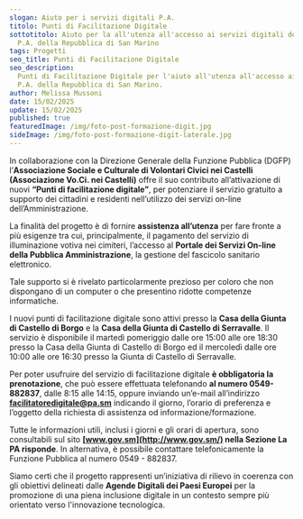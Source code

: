 ```yaml
---
slogan: Aiuto per i servizi digitali P.A.
titolo: Punti di Facilitazione Digitale
sottotitolo: Aiuto per la all'utenza all'accesso ai servizi digitali della
  P.A. della Repubblica di San Marino
tags: Progetti
seo_title: Punti di Facilitazione Digitale
seo_description:
  Punti di Facilitazione Digitale per l'aiuto all'utenza all'accesso ai servizi digitali della
  P.A. della Repubblica di San Marino.
author: Melissa Mussoni
date: 15/02/2025
update: 15/02/2025
published: true
featuredImage: /img/foto-post-formazione-digit.jpg
sideImage: /img/foto-post-formazione-digit-laterale.jpg
---
```


In collaborazione con la Direzione Generale della Funzione Pubblica (DGFP) l’**Associazione Sociale e Culturale di Volontari Civici nei Castelli (Associazione Vo.Ci. nei Castelli)** offre il suo contributo all’attivazione di nuovi **“Punti di facilitazione digitale”**, per potenziare il servizio gratuito a supporto dei cittadini e residenti nell’utilizzo dei servizi on-line dell’Amministrazione.

La finalità del progetto è di fornire **assistenza all’utenza** per fare fronte a più esigenze tra cui, principalmente, il pagamento del servizio di illuminazione votiva nei cimiteri, l’accesso al **Portale dei Servizi On-line della Pubblica Amministrazione**, la gestione del fascicolo sanitario elettronico.

Tale supporto si è rivelato particolarmente prezioso per coloro che non dispongano di un computer o che presentino ridotte competenze informatiche.

I nuovi punti di facilitazione digitale sono attivi presso la **Casa della Giunta di Castello di Borgo** e la **Casa della Giunta di Castello di Serravalle**. Il servizio è disponibile il martedì pomeriggio dalle ore 15:00 alle ore 18:30 presso la Casa della Giunta di Castello di Borgo ed il mercoledì dalle ore 10:00 alle ore 16:30 presso la Giunta di Castello di Serravalle.

Per poter usufruire del servizio di facilitazione digitale **è obbligatoria la prenotazione**, che può essere effettuata telefonando **al numero 0549-882837**, dalle 8:15 alle 14:15, oppure inviando un’e-mail all’indirizzo **[facilitatoredigitale@pa.sm](mailto:facilitatoredigitale@pa.sm)** indicando il giorno, l’orario di preferenza e l’oggetto della richiesta di assistenza od informazione/formazione.

Tutte le informazioni utili, inclusi i giorni e gli orari di apertura, sono consultabili sul sito **[www.gov.sm](http://www.gov.sm/) nella Sezione La PA risponde**. In alternativa, è possibile contattare telefonicamente la Funzione Pubblica al numero 0549 - 882837.

Siamo certi che il progetto rappresenti un’iniziativa di rilievo in coerenza con gli obiettivi delineati dalle **Agende Digitali dei Paesi Europei** per la promozione di una piena inclusione digitale in un contesto sempre più orientato verso l'innovazione tecnologica.
